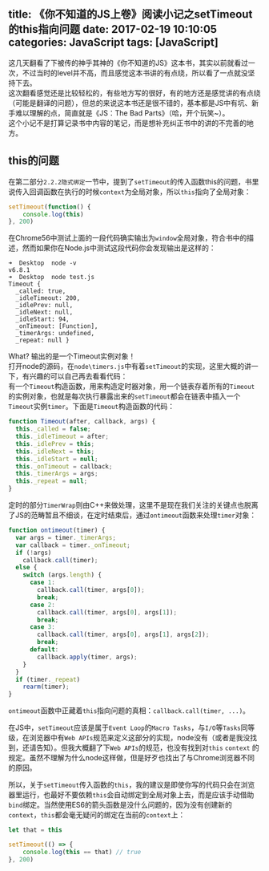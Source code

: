 title: 《你不知道的JS上卷》阅读小记之setTimeout的this指向问题
date: 2017-02-19 10:10:05
categories: JavaScript
tags: [JavaScript]
---
这几天翻看了下被传的神乎其神的《你不知道的JS》这本书，其实以前就看过一次，不过当时的level并不高，而且感觉这本书讲的有点绕，所以看了一点就没坚持下去。  
这次翻看感觉还是比较轻松的，有些地方写的很好，有的地方还是感觉讲的有点绕（可能是翻译的问题），但总的来说这本书还是很不错的，基本都是JS中有坑、新手难以理解的点，简直就是《JS：The Bad Parts》（哈，开个玩笑~）。  
这个小记不是打算记录书中内容的笔记，而是想补充纠正书中的讲的不完善的地方。
<!-- more -->

## this的问题
在第二部分`2.2.2隐式绑定`一节中，提到了`setTimeout`的传入函数this的问题，书里说传入回调函数在执行的时候`context`为全局对象，所以`this`指向了全局对象：
```JavaScript
setTimeout(function() {
	console.log(this)
}, 200)
```
在Chrome56中测试上面的一段代码确实输出为`window`全局对象，符合书中的描述，然而如果你在Node.js中测试这段代码你会发现输出是这样的：
```
➜  Desktop  node -v
v6.8.1
➜  Desktop  node test.js
Timeout {
  _called: true,
  _idleTimeout: 200,
  _idlePrev: null,
  _idleNext: null,
  _idleStart: 94,
  _onTimeout: [Function],
  _timerArgs: undefined,
  _repeat: null }
```
What? 输出的是一个Timeout实例对象！  
打开node的源码，在`node\timers.js`中有着`setTimeout`的实现，这里大概的讲一下，有兴趣的可以自己再去看看代码：  
有一个`Timeout`构造函数，用来构造定时器对象，用一个链表存着所有的`Timeout`的实例对象，也就是每次执行暴露出来的`setTimeout`都会在链表中插入一个`Timeout`实例`timer`。下面是`Timeout`构造函数的代码：
```JavaScript
function Timeout(after, callback, args) {
  this._called = false;
  this._idleTimeout = after;
  this._idlePrev = this;
  this._idleNext = this;
  this._idleStart = null;
  this._onTimeout = callback;
  this._timerArgs = args;
  this._repeat = null;
}
```
定时的部分`TimerWrap`则由C++来做处理，这里不是现在我们关注的关键点也脱离了JS的范畴暂且不细谈，在定时结束后，通过`ontimeout`函数来处理`timer`对象：
```JavaScript
function ontimeout(timer) {
  var args = timer._timerArgs;
  var callback = timer._onTimeout;
  if (!args)
    callback.call(timer);
  else {
    switch (args.length) {
      case 1:
        callback.call(timer, args[0]);
        break;
      case 2:
        callback.call(timer, args[0], args[1]);
        break;
      case 3:
        callback.call(timer, args[0], args[1], args[2]);
        break;
      default:
        callback.apply(timer, args);
    }
  }
  if (timer._repeat)
    rearm(timer);
}
```
`ontimeout`函数中正藏着`this`指向问题的真相：`callback.call(timer, ...)`。  

在JS中，`setTimeout`应该是属于`Event Loop`的`Macro Tasks`，与`I/O`等`Tasks`同等级，在浏览器中有`Web APIs`规范来定义这部分的实现，node没有（或者是我没找到，还请告知）。但我大概翻了下`Web APIs`的规范，也没有找到对`this` `context` 的规定。虽然不理解为什么node这样做，但是好歹也找出了与Chrome浏览器不同的原因。  

所以，关于`setTimeout`传入函数的`this`，我的建议是即使你写的代码只会在浏览器里运行，也最好不要依赖`this`会自动绑定到全局对象上去，而是应该手动借助`bind`绑定。当然使用ES6的箭头函数是没什么问题的，因为没有创建新的`context`，`this`都会毫无疑问的绑定在当前的`context`上：
```JavaScript
let that = this

setTimeout(() => {
	console.log(this == that) // true
}, 200)
```
